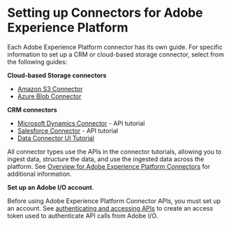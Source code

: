 # Setting up Connectors for Adobe Experience Platform

Each Adobe Experience Platform connector has its own guide. For specific information to set up a CRM or cloud-based storage connector, select from the following guides:

**Cloud-based Storage connectors**

* [Amazon S3 Connector](ACP_s3_connector_tutorial.md)
* [Azure Blob Connector](ACP_azure_blob_connector_tutorial.md)

**CRM connectors**

* [Microsoft Dynamics Connector](ACP_dynamic_connector_tutorial.md) - API tutorial
* [Salesforce Connector](ACP_salesforce_connector_tutorial.md) - API tutorial
* [Data Connector UI Tutorial](using_data_connector_ui_tutorial.md)

All connector types use the APIs in the connector tutorials, allowing you to ingest data, structure the data, and use the ingested data across the platform. See [Overview for Adobe Experience Platform Connectors](../../technical_overview/acp_connectors_overview/acp-connectors-overview.md) for additional information.

**Set up an Adobe I/O account**.

Before using Adobe Experience Platform Connector APIs, you must set up an account. See [authenticating and accessing APIs](../authenticate_to_acp_tutorial/authenticate_to_acp_tutorial.md) to create an access token used to authenticate API calls from Adobe I/O.

